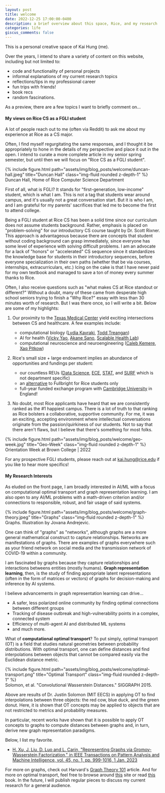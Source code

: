 ```yaml
---
layout: post
title: welcome
date: 2022-12-25 17:00:00-0400
description: a brief overview about this space, Rice, and my research
categories: life
giscus_comments: false
---
```


This is a personal creative space of Kai Hung (me).



Over the years, I intend to share a variety of content on this website, including but not limited to: 
* code and functionality of personal projects 
* informal explanations of my current research topics 
* reflections/tips in my professional career 
* fun trips with friends!
* book recs
* random fascinations. 

As a preview, there are a few topics I want to briefly comment on... 

#### **My views on Rice CS as a FGLI student**

A lot of people reach out to me (often via Reddit) to ask me about my experience at Rice as a CS major. 

Often, I find myself regurgitating the same responses, and I thought it be appropriately to hone in the details of my perspective and place it out in the open. I intend to curate a more complete article in my senior spring semester, but until then we will focus on "Rice CS as a FGLI student". 

<div class="row">
    <div class="col-sm mt-3 mt-md-0">
        {% include figure.html path="assets/img/blog_posts/welcome/duncan-hall.jpeg" title="Duncan Hall" class="img-fluid rounded z-depth-1" %}
    </div>
</div>
<div class="caption">
    Duncan Hall, Home of Rice Computer Science Department
</div>

First of all, what is FGLI? It stands for "first-generation, low-income" student, which is what I am. This is not a tag that students wear around campus, and it's usually not a great conversation start. But it is who I am, and I am grateful for my parents' sacrifices that led me to become the first to attend college. 

Being a FGLI student at Rice CS has been a solid time since our curriculum does not assume students background. Rather, emphasis is placed on "problem-solving" for our introductory CS course taught by Dr. Scott Rixner. This approach is advantageous because there are concepts that student without coding background can grasp immediately, since everyone has some level of experience with solving difficult problems. I am an advocate for a lack of "honors" or "accelerated" CS sequence since it standardizes the knowledge base for students in their introductory sequences, before everyone specialization in their own paths (whether that be via courses, internships, extracurriculars, etc.) Icing on the cake is that I have never paid for my own textbook and managed to save a ton of money every summer thanks to Rice.

Often, I also receive questions such as "what makes CS at Rice standout or different?" Without a doubt, many of these came from desperate high school seniors trying to finish a "Why Rice?" essay with less than 30 minutes worth of research. But I was there once, so I will write a bit. Below are some of my highlights: 

1. Our proximity to the [Texas Medical Center](https://www.tmc.edu/) yield exciting intersections between CS and healthcare. A few examples include: 
    * computational biology ([Lydia Kavraki](https://www.kavrakilab.org/), [Todd Treangan](https://www.treangenlab.com/))
    * AI for health ([Vicky Yao](https://www.cs.rice.edu/~vy/), [Akane Sano](https://compwell.rice.edu/), [Scalable Health Lab](http://sh.rice.edu/))
    * computational neuroscience and neuroengineering ([Caleb Kemere](http://rnel.rice.edu/), [Xaq Pitkow](https://xaqlab.com/))

2. Rice's small size + large endowment implies an abundance of opportunities and fundings per student:  
    * our countless REUs ([Data Science](https://csweb.rice.edu/academics/undergraduate-programs/opportunities/reu-data-science), [ECE](https://eceweb.rice.edu/academics/undergraduate-programs/research-experiences), [STAT](https://statistics.rice.edu/academics/undergraduate/research-experiences-undergraduates), and [SURF](https://ouri.rice.edu/research-programs/surf) which is not department specific)
    * an [alternative](https://graduate.rice.edu/academics/finance/wagoneraward) to Fullbright for Rice students only
    * full-year funded exchange program with [Cambridge University](https://abroadtd.rice.edu/index.cfm?FuseAction=Programs.ViewProgramAngular&id=37655) in England!

3. No doubt, most Rice applicants have heard that we are consistently ranked as the #1 happiest campus. There is a lot of truth to that ranking as Rice bolsters a collaborative, supportive community. For me, it was an exciting, accepting environment where intellectual conversations originate from the passion/quirkiness of our students. Not to say that there aren't flaws, but I believe that there's something for most folks. 

<div class="row">
    <div class="col-sm mt-3 mt-md-0">
        {% include figure.html path="assets/img/blog_posts/welcome/geo-week.jpg" title="Geo-Week" class="img-fluid rounded z-depth-1" %}
    </div>
</div>
<div class="caption">
    Orientation Week at Brown College | 2022
</div>

For any prospective FGLI students, please reach out at [kai.hung@rice.edu](mailto:kai.hung@rice.edu) if you like to hear more specifics! 

#### **My Research Interests**

As eluded on the front page, I am broadly interested in AI/ML with a focus on computational optimal transport and graph representation learning. I am also open to any AI/ML problems with a math-driven criterion and/or connections to responsible, robust, and fair usage of said systems.

<div class="row">
    <div class="col-sm mt-3 mt-md-0">
        {% include figure.html path="assets/img/blog_posts/welcome/graph-theory.jpeg" title="Graphs" class="img-fluid rounded z-depth-1" %}
    </div>
</div>
<div class="caption">
    Graphs. Illustration by Jovana Andrejevic. 
</div>

One can think of "graphs" as "networks", although graphs are a more general mathematical construct to capture relationships. Networks are manifestations of graphs. There are examples of graphs everywhere such as your friend network on social media and the transmission network of COVID-19 within a community. 

I am fascinated by graphs because they capture relationships and interactions betweens entities (mostly humans). **Graph representation learning**, then, is the study of finding appropriate latent representations (often in the form of matrices or vectors) of graphs for decision-making and inference by AI systems. 

I believe advancements in graph representation learning can drive... 
* A safer, less polarized online community by finding optimal connections between different groups
* Tracking of disease outbreak and high-vulnerability points in a complex, connected system
* Efficiency of multi-agent AI and distributed ML systems 
* and much more.

What of **computational optimal transport**? To put simply, optimal transport (OT) is a field that studies natural geometries between probability distributions. With optimal transport, one can define distances and find interpolations between objects that cannot be compared easily via the Euclidean distance metric. 

<div class="row">
    <div class="col-sm mt-3 mt-md-0">
        {% include figure.html path="assets/img/blog_posts/welcome/optimal-transport.png" title="Optimal Transport" class="img-fluid rounded z-depth-1" %}
    </div>
</div>
<div class="caption">
    Solomon, et al. "Convolutional Wasserstein Distances." SIGGRAPH 2015.
</div>

Above are results of Dr. Justin Solomon (MIT EECS) in applying OT to find interpolations between three objects: the red cow, blue duck, and the green donut. Here, it is shown that OT concepts may be applied to objects that are not restricted to metrics and probability measures. 

In particular, recent works have shown that it is possible to apply OT concepts to graphs to compute distances between graphs and, in turn, derive new graph representation paradigms. 

Below, I list my favorite.

* [H. Xu, J. Liu, D. Luo and L. Carin, "Representing Graphs via Gromov-Wasserstein Factorization," in IEEE Transactions on Pattern Analysis and Machine Intelligence, vol. 45, no. 1, pp. 999-1016, 1 Jan. 2023](https://ieeexplore.ieee.org/document/9720092) 

For more on graphs, check out Harvard's [Graph Theory 101](https://sitn.hms.harvard.edu/flash/2021/graph-theory-101/) article. And for more on optimal transport, feel free to browse around [this](https://kantorovich.org/) site or read [this](https://optimaltransport.github.io/) book. In the future, I will publish regular pieces to discuss my current research for a general audience. 